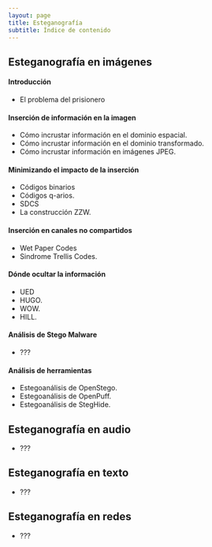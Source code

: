 ```yaml
---
layout: page
title: Esteganografía
subtitle: Índice de contenido
---
```



## Esteganografía en imágenes

#### Introducción
- El problema del prisionero

#### Inserción de información en la imagen
- Cómo incrustar información en el dominio espacial.
- Cómo incrustar información en el dominio transformado.
- Cómo incrustar información en imágenes JPEG.

#### Minimizando el impacto de la inserción
- Códigos binarios
- Códigos q-arios.
- SDCS
- La construcción ZZW.

#### Inserción en canales no compartidos
- Wet Paper Codes
- Sindrome Trellis Codes.

#### Dónde ocultar la información
- UED
- HUGO.
- WOW. 
- HILL.


#### Análisis de Stego Malware
- ???

#### Análisis de herramientas
- Estegoanálisis de OpenStego.
- Estegoanálisis de OpenPuff.
- Estegoanálisis de StegHide.


## Esteganografía en audio
- ???


## Esteganografía en texto
- ???


## Esteganografía en redes
- ???
